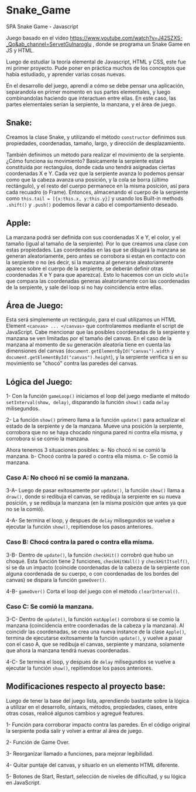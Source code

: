 # Snake_Game
SPA Snake Game - Javascript

Juego basado en el video https://www.youtube.com/watch?v=J42SZXS-_Qo&ab_channel=ServetGulnaroglu , donde se programa un Snake Game en JS y HTML.

Luego de estudiar la teoría elemental de Javascript, HTML y CSS, este fue mi primer proyecto. Pude poner en práctica muchos de los conceptos que había estudiado, y aprender varias cosas nuevas.

En el desarrollo del juego, aprendí a cómo se debe pensar una aplicación, separandola en primer momento en sus partes elementales, y luego combinandolas haciendo que interactuen entre ellas. En este caso, las partes elementales serían la serpiente, la manzana, y el área de juego.

## Snake:

Creamos la clase Snake, y utilizando el método ```constructor``` definimos sus propiedades, coordenadas, tamaño, largo, y dirección de desplazamiento.

También definimos un método para realizar el movimiento de la serpiente. ¿Cómo funciona su movimiento? Basicamente la serpiente estará constituida por rectangulos, donde cada uno tendrá asignadas ciertas coordenadas X e Y. Cada vez que la serpiente avanza lo podemos pensar como que la cabeza avanza una posición, y la cola se borra (último rectángulo), y el resto del cuerpo permanece en la misma posición, así para cada recuadro (o Frame). Entonces, almacenando el cuerpo de la serpiente como ```this.tail = [{x:this.x, y:this.y}]``` y usando los Built-in methods ```.shift()``` y ```.push()``` podemos llevar a cabo el comportamiento deseado.

## Apple:

La manzana podrá ser definida con sus coordenadas X e Y, el color, y el tamaño (igual al tamaño de la serpiente). Por lo que creamos una clase con estas propiedades.
Las coordenadas en las que se dibujará la manzana se generan aleatoriamente, pero antes se corrobora si estan en contacto con la serpiente o no (es decir, si la manzana al generarse aleatoriamente aparece sobre el cuerpo de la serpiente, se deberán definir otras coordenadas X e Y para que aparezca). Esto lo hacemos con un ciclo ```while``` que compara las coordenadas generas aleatoriamente con las coordenadas de la serpiente, y sale del loop si no hay coincidencia entre ellas.

## Área de Juego:

Esta será simplemente un rectángulo, para el cual utilizamos un HTML Element ```<canvas> ... </canvas>``` que controlaremos mediante el script de JavaScript. Cabe mencionar que las posibles coordenadas de la serpiente y manzana se ven limitadas por el tamaño del canvas. En el caso de la manzana al momento de su generación aleatoria tiene en cuenta las dimensiones del canvas (```document.getElementById("canvas").width``` y ```document.getElementById("canvas").height```), y la serpiente verifica si en su movimiento se "chocó" contra las paredes del canvas.

## Lógica del Juego:

1- Con la función ```gameLoop()``` iniciamos el loop del juego mediante el método ```setInterval(show, delay)```, disparando la función ```show()``` cada ```delay``` milisegundos.

2- La función ```show()``` primero llama a la función ```update()``` para actualizar el estado de la serpiente y de la manzana. Mueve una posición la serpiente, corrobora que no se haya chocado ninguna pared ni contra ella misma, y corrobora si se comio la manzana.

Ahora tenemos 3 situaciones posibles: a- No chocó ni se comió la manzana. b- Chocó contra la pared o contra ella misma. c- Se comió la manzana.

### Caso A: No chocó ni se comió la manzana.

3-A- Luego de pasar exitosamente por ```update()```, la función ```show()``` llama a ```draw()```, donde si redibuja el canvas, se redibuja la serpiente en su nueva posición, y se redibuja la manzana (en la misma posición que antes ya que no se la comió).

4-A- Se termina el loop, y despues de ```delay``` milisegundos se vuelve a ejecutar la función ```show()```, repitiendose los pasos anteriores.

### Caso B: Chocó contra la pared o contra ella misma.

3-B- Dentro de ```update()```, la función ```checkHit()``` corrobró que hubo un choqué. Esta función tiene 2 funciones, ```checkHitWall()``` y ```checkHitItself()```, si se da un impacto (coincide coordenadas de la cabeza de la serpiente con alguna coordenada de su cuerpo, o con coordenadas de los bordes del canvas) se dispara la función ```gameOver()```.

4-B- ```gameOver()``` Corta el loop del juego con el método ```clearInterval()```.

### Caso C: Se comió la manzana.

3-C- Dentro de ```update()```, la función ```eatApple()``` corrobora si se comio la manzana (coincidencia entre coordenadas de la cabeza y la manzana). Al coincidir las coordenadas, se crea una nueva instance de la clase ```Apple()```, termina de ejecutarse exitosamente la función ```update()```, y vuelve a pasar con el caso A, que se redibuja el canvas, serpiente y manzana, solamente que ahora la manzana tendrá nuevas coordenadas.

4-C- Se termina el loop, y despues de ```delay``` milisegundos se vuelve a ejecutar la función ```show()```, repitiendose los pasos anteriores.

## Modificaciones respecto al proyecto base:

Luego de tener la base del juego lista, aprendiendo bastante sobre la lógica a utilizar en el desarrollo, sintaxis, métodos, propiedades, clases, entre otras cosas, realicé algunos cambios y agregué features.

1- Función para corroborar impacto contra las paredes. En el código original la serpiente podia salir y volver a entrar al área de juego.

2- Función de Game Over.

3- Reorganizar llamado a funciones, para mejorar legibilidad.

4- Quitar puntaje del canvas, y situarlo en un elemento HTML diferente.

5- Botones de Start, Restart, selección de niveles de dificultad, y su lógica en JavaScript.
